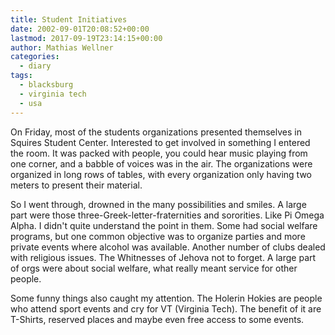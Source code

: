 ```yaml
---
title: Student Initiatives
date: 2002-09-01T20:08:52+00:00
lastmod: 2017-09-19T23:14:15+00:00
author: Mathias Wellner
categories:
  - diary
tags:
  - blacksburg
  - virginia tech
  - usa
---
```

On Friday, most of the students organizations presented themselves in Squires Student Center. Interested to get involved in 
something I entered the room. It was packed with people, you could hear music playing from one corner, and a babble of voices 
was in the air. The organizations were organized in long rows of tables, with every organization only having two meters to 
present their material.

So I went through, drowned in the many possibilities and smiles. A large part were those three-Greek-letter-fraternities 
and sororities. Like Pi Omega Alpha. I didn't quite understand the point in them. Some had social welfare programs, but 
one common objective was to organize parties and more private events where alcohol was available. Another number of clubs 
dealed with religious issues. The Whitnesses of Jehova not to forget. A large part of orgs were about social welfare, what 
really meant service for other people. 

Some funny things also caught my attention. The Holerin Hokies are people who attend sport events and cry for VT (Virginia Tech). 
The benefit of it are T-Shirts, reserved places and maybe even free access to some events.